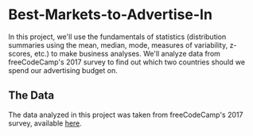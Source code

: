 # Best-Markets-to-Advertise-In
In this project, we'll use the fundamentals of statistics (distribution summaries using the mean, median, mode, measures of variability, z-scores, etc.) to make business analyses. We'll analyze data from freeCodeCamp's 2017 survey to find out which two countries should we spend our advertising budget on.

## The Data
The data analyzed in this project was taken from freeCodeCamp's 2017 survey, available [here](https://github.com/freeCodeCamp/2017-new-coder-survey).

